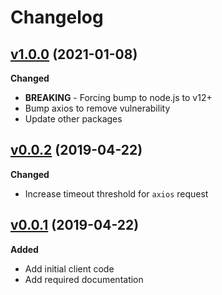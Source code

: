 # Changelog

## [v1.0.0](https://github.com/USSBA/gov-delivery-node/tree/v1.0.0) (2021-01-08)

**Changed**

* **BREAKING** - Forcing bump to node.js to v12+
* Bump axios to remove vulnerability
* Update other packages

## [v0.0.2](https://github.com/USSBA/gov-delivery-node/tree/v0.0.2) (2019-04-22)

**Changed**

* Increase timeout threshold for `axios` request

## [v0.0.1](https://github.com/USSBA/gov-delivery-node/tree/v0.0.1) (2019-04-22)

**Added**

* Add initial client code
* Add required documentation
